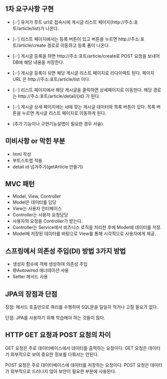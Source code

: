 ## 1차 요구사항 구현
- [✅] 유저가 루트 url로 접속시에 게시글 리스트 페이지(http://주소:포트/article/list)가 나온다.
- [✅] 리스트 페이지에서는 등록 버튼이 있고 버튼을 누르면 http://주소:포트/article/create 경로로 이동하고 등록 폼이 나온다.
- [✅] 게시글 등록을 하면 http://주소:포트/article/create로 POST 요청을 보내어 DB에 해당 내용을 저장한다.
- [✅] 게시글 등록이 되면 해당 게시글 리스트 페이지로 리다이렉트 된다. 페이지 URL 은 http://주소:포트/article/list 이다.
- [✅] 리스트 페이지에서 해당 게시글을 클릭하면 상세페이지로 이동한다. 해당 경로는 http://주소:포트/article/detail/{id} 가 된다.
- [✅] 게시글 상세 페이지에는 id에 맞는 게시글 데이터와 목록 버튼이 있다. 목록 버튼을 누르면 게시글 리스트 페이지로 이동하게 된다.

- (추가 기능이나 구현기능설명이 필요한 경우 서술)

## 미비사항 or 막힌 부분
- html 작성
- 부트스트랩 적용
- detail id 넘겨주기(getArticle 만들기)


## MVC 패턴
- Model, View, Controller
- Model은 데이터를 담당
- View는 사용자 인터페이스
- Controller는 사용자 요청담당
- 사용자의 요청을 Controller가 받는다.
- Controller는 Service에서 비즈니스 로직을 처리한 후에 Model에 데이터를 저장.
- Model에 저장된 데이터를 바탕으로 View를 통해 시각적으로 사용자에게 제공.

## 스프링에서 의존성 주입(DI) 방법 3가지 방법
- 생성자 함수에 객체 생성하여 의존성 주입
- @Autowired 애너테이션 사용
- Setter 메서드 사용

## JPA의 장점과 단점
장점: 메서드 호출만으로 쿼리를 수행하여 SQL문을 일일히 적거나 고칠 필요가 없다.

단점: JPA를 사용하기 위해 학습해야 하는 것들이 많다.

## HTTP GET 요청과 POST 요청의 차이
GET 요청은 주로 데이터베이스에서 데이터를 출력하는 요청이다.
GET 요청은 데이터가 외부적으로 보여 중요한 정보를 다뤄서는 안된다.

POST 요청은 주로 데이터베이스에 데이터를 저장하는 요청이다.
POST 요청은 데이터가 외부적으로 드러나지 않아 보안이 필요한 부분에 사용된다.